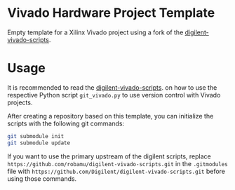Vivado Hardware Project Template
=======

Empty template for a Xilinx Vivado project using a fork of the 
[digilent-vivado-scripts](https://github.com/robamu/digilent-vivado-scripts).

# Usage

It is recommended to read the [digilent-vivado-scripts](https://github.com/robamu/digilent-vivado-scripts).
on how to use the respective Python script `git_vivado.py` to use version
control with Vivado projects.

After creating a repository based on this template, you can initialize
the scripts with the following git commands:

```sh
git submodule init
git submodule update
```

If you want to use the primary upstream of the digilent scripts, replace
`https://github.com/robamu/digilent-vivado-scripts.git` in the `.gitmodules`
file with `https://github.com/Digilent/digilent-vivado-scripts.git` before
using those commands.
